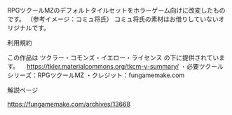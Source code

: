 RPGツクールMZのデフォルトタイルセットをホラーゲーム向けに改変したものです。
（参考イメージ：コミュ将氏）
コミュ将氏の素材はお借りしていないオリジナルです。


利用規約

この作品は ツクラー・コモンズ・イエロー・ライセンス の下に提供されています。
　https://tkler.materialcommons.org/tkcm-y-summary/
・必要ツクールシリーズ：RPGツクールMZ
・クレジット：fungamemake.com

解説ページ

https://fungamemake.com/archives/13668
